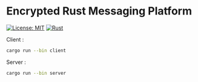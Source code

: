 # Encrypted Rust Messaging Platform

[![License: MIT](https://img.shields.io/badge/License-MIT-yellow.svg)](https://opensource.org/licenses/MIT)
[![Rust](https://github.com/MaaximeLH/rust-messaging/actions/workflows/rust.yml/badge.svg)](https://github.com/MaaximeLH/rust-messaging/actions/workflows/rust.yml)

Client :
```bash
cargo run --bin client
```

Server :
```bash
cargo run --bin server
```
